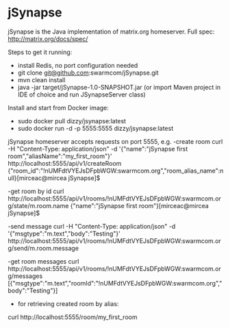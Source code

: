 # jSynapse
jSynapse is the Java implementation of matrix.org homeserver.
Full spec: http://matrix.org/docs/spec/


Steps to get it running:
- install Redis, no port configuration needed
- git clone git@github.com:swarmcom/jSynapse.git
- mvn clean install
- java -jar target/jSynapse-1.0-SNAPSHOT.jar
(or import Maven project in IDE of choice and run JSynapseServer class)


Install and start from Docker image:
- sudo docker pull dizzy/jsynapse:latest
- sudo docker run -d -p 5555:5555 dizzy/jsynapse:latest


jSynapse homeserver accepts requests on port 5555,
e.g.
-create room
curl -H "Content-Type: application/json" -d '{"name":"jSynapse first room","aliasName":"my_first_room"}' http://localhost:5555/api/v1/createRoom
{"room_id":"!nUMFdtVYEJsDFpbWGW:swarmcom.org","room_alias_name":null}[mirceac@mircea jSynapse]$

-get room by id
curl http://localhost:5555/api/v1/rooms/\!nUMFdtVYEJsDFpbWGW\:swarmcom.org/state/m.room.name
{"name":"jSynapse first room"}[mirceac@mircea jSynapse]$

-send message
curl -H "Content-Type: application/json" -d '{"msgtype":"m.text","body":"Testing"}' http://localhost:5555/api/v1/rooms/\!nUMFdtVYEJsDFpbWGW\:swarmcom.org/send/m.room.message

-get room messages
curl http://localhost:5555/api/v1/rooms/\!nUMFdtVYEJsDFpbWGW\:swarmcom.org/messages
[{"msgtype":"m.text","roomId":"!nUMFdtVYEJsDFpbWGW:swarmcom.org","body":"Testing"}]

- for retrieving created room by alias:

curl http://localhost:5555/room/my_first_room


